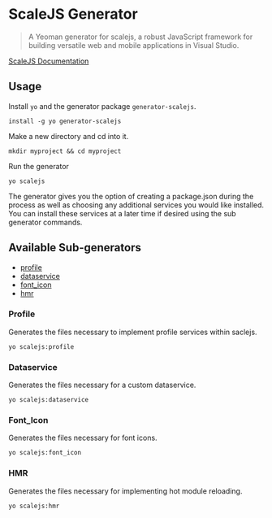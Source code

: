 # ScaleJS Generator
> A Yeoman generator for scalejs, a robust JavaScript framework for building versatile web and mobile applications in Visual Studio.

[ScaleJS Documentation](https://eikospartners.github.io/scalejs)

## Usage
Install `yo` and the generator package `generator-scalejs`.

```npm 
install -g yo generator-scalejs
```

Make a new directory and cd into it.

```
mkdir myproject && cd myproject
```

Run the generator

```
yo scalejs
```

The generator gives you the option of creating a package.json during the process as well as choosing any additional services you would like installed. You can install these services at a later time if desired using the sub generator commands.

## Available Sub-generators
* [profile](#profile)
* [dataservice](#dataservice)
* [font_icon](#font_icon)
* [hmr](#hmr)


### Profile
Generates the files necessary to implement profile services within saclejs.
```
yo scalejs:profile
```

### Dataservice
Generates the files necessary for a custom dataservice.
```
yo scalejs:dataservice
```

### Font_Icon
Generates the files necessary for font icons.
```
yo scalejs:font_icon
```

### HMR
Generates the files necessary for implementing hot module reloading.
```
yo scalejs:hmr
```

